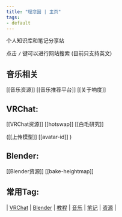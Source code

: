```yaml
---
title: "理念圈 | 主页"
tags:
- default
---
```


个人知识库和笔记分享站

点击 `/` 键可以进行网站搜索 (目前只支持英文)



## 音乐相关
[[音乐资源]]  [[音乐推荐平台]]  [[关于响度]]


## VRChat:

[[VRChat资源]]  [[hotswap]] [[白毛研究]]

 ([[上传模型]]   [[avatar-id]] )

## Blender:
[[Blender资源]] [[bake-heightmap]]


## 常用Tag:

| [VRChat](https://q.noos.ca/tags/VRChat/) | [Blender](https://q.noos.ca/tags/Blender/) | [教程](https://q.noos.ca/tags/教程/) | [音乐](https://q.noos.ca/tags/音乐/) | [笔记](https://q.noos.ca/tags/笔记/) | [资源](https://q.noos.ca/tags/资源/) |



